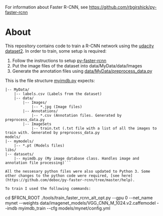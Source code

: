 For information about Faster R-CNN, see https://github.com/rbgirshick/py-faster-rcnn

# About
This repository contains code to train a R-CNN network using the [udacity dataset2](https://github.com/udacity/self-driving-car/tree/master/annotations#dataset-2). In order to train, some setup is required:
1. Follow the instructions to setup [py-faster-rcnn](https://github.com/rbgirshick/py-faster-rcnn)
2. Put the image files of the dataset into data/MyData/data/Images
3. Generate the annotation files using [data/MyData/preprocess_data.py](https://github.com/bitsauce/py-faster-rcnn/tree/master/data/MyData/preprocess_data.py)

This is the file structure [myimdb.py](https://github.com/bitsauce/py-faster-rcnn/tree/master/lib/datasets/myimdb.py) expects:
```data/
|-- MyData/
    |-- labels.csv (Labels from the dataset)
    |-- data/
        |-- Images/
            |-- *.jpg (Image files)
        |-- Annotations/
            |-- *.csv (Annotation files. Generated by preprocess_data.py
        |-- ImageSets
            |-- train.txt (.txt file with a list of all the images to train with. Generated by preprocess_data.py
models/
|-- mymodels/
    |-- *.pt (Models files)
libs/
|-- datasets/
    |-- myimdb.py (My image database class. Handles image and annotation file processing)```

All the nessesary python files were also updated to Python 3. Some other changes to the python code were required, [see here](https://github.com/deboc/py-faster-rcnn/tree/master/help).

To train I used the following commands:
```
cd $FRCN_ROOT
./tools/train_faster_rcnn_alt_opt.py --gpu 0 --net_name mynet --weights data/imagenet_models/VGG_CNN_M_1024.v2.caffemodel --imdb myimdb_train --cfg models/mynet/config.yml
```
